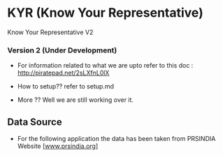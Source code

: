 # KYR (Know Your Representative)
Know Your Representative V2

### Version 2 (Under Development)

- For information related to what we are upto refer to this doc : http://piratepad.net/2sLXfnL0lX

- How to setup?? refer to setup.md 

- More ?? Well we are still working over it. 


## Data Source  

- For the following application the data has been taken from PRSINDIA Website [www.prsindia.org] 

